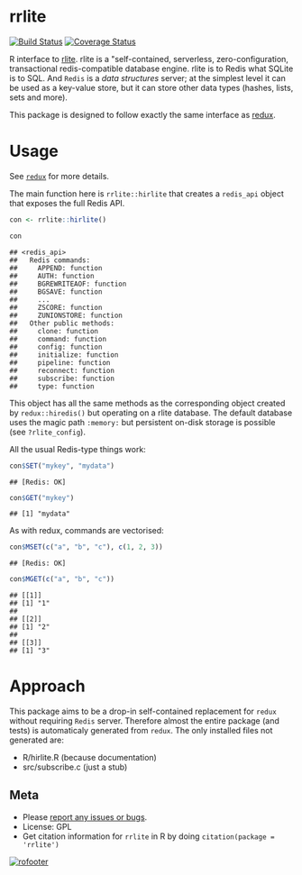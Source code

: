 # rrlite

[![Build Status](https://travis-ci.org/ropensci/rrlite.png?branch=master)](https://travis-ci.org/ropensci/rrlite)
[![Coverage Status](https://coveralls.io/repos/ropensci/rrlite/badge.svg?branch=master)](https://coveralls.io/r/ropensci/rrlite?branch=master)



R interface to [rlite](https://github.com/seppo0010/rlite).  rlite is a "self-contained, serverless, zero-configuration, transactional redis-compatible database engine. rlite is to Redis what SQLite is to SQL.  And `Redis` is a *data structures* server; at the simplest level it can be used as a key-value store, but it can store other data types (hashes, lists, sets and more).

This package is designed to follow exactly the same interface as [redux](https://github.com/richfitz/redux).

# Usage

See [`redux`](https://github.com/richfitz/redux) for more details.

The main function here is `rrlite::hirlite` that creates a `redis_api` object that exposes the full Redis API.


```r
con <- rrlite::hirlite()
```


```r
con
```

```
## <redis_api>
##   Redis commands:
##     APPEND: function
##     AUTH: function
##     BGREWRITEAOF: function
##     BGSAVE: function
##     ...
##     ZSCORE: function
##     ZUNIONSTORE: function
##   Other public methods:
##     clone: function
##     command: function
##     config: function
##     initialize: function
##     pipeline: function
##     reconnect: function
##     subscribe: function
##     type: function
```

This object has all the same methods as the corresponding object created by `redux::hiredis()` but operating on a rlite database.  The default database uses the magic path `:memory:` but persistent on-disk storage is possible (see `?rlite_config`).

All the usual Redis-type things work:


```r
con$SET("mykey", "mydata")
```

```
## [Redis: OK]
```

```r
con$GET("mykey")
```

```
## [1] "mydata"
```

As with redux, commands are vectorised:


```r
con$MSET(c("a", "b", "c"), c(1, 2, 3))
```

```
## [Redis: OK]
```

```r
con$MGET(c("a", "b", "c"))
```

```
## [[1]]
## [1] "1"
##
## [[2]]
## [1] "2"
##
## [[3]]
## [1] "3"
```

# Approach

This package aims to be a drop-in self-contained replacement for `redux` without requiring  `Redis` server.  Therefore almost the entire package (and tests) is automaticaly generated from `redux`.  The only installed files not generated are:

* R/hirlite.R (because documentation)
* src/subscribe.c (just a stub)

## Meta

* Please [report any issues or bugs](https://github.com/ropensci/rrlite/issues).
* License: GPL
* Get citation information for `rrlite` in R by doing `citation(package = 'rrlite')`

[![rofooter](http://ropensci.org/public_images/github_footer.png)](http://ropensci.org)
